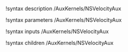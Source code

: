 !syntax description /AuxKernels/NSVelocityAux

!syntax parameters /AuxKernels/NSVelocityAux

!syntax inputs /AuxKernels/NSVelocityAux

!syntax children /AuxKernels/NSVelocityAux
